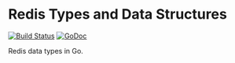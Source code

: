 # Redis Types and Data Structures

[![Build Status](https://travis-ci.org/MasterOfBinary/redistypes.svg?branch=master)](https://travis-ci.org/MasterOfBinary/redistypes)
[![GoDoc](https://godoc.org/github.com/MasterOfBinary/redistypes?status.svg)](https://godoc.org/github.com/MasterOfBinary/redistypes)

Redis data types in Go.

